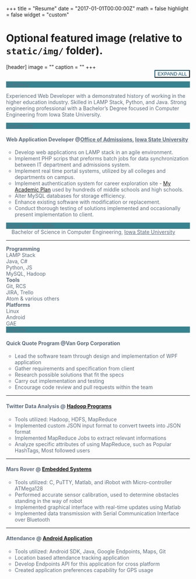 +++
title = "Resume"
date = "2017-01-01T00:00:00Z"
math = false
highlight = false
widget = "custom"

# Optional featured image (relative to `static/img/` folder).
[header]
image = ""
caption = ""
+++
<br/>
<button id="toggle" type="button" class="btn" style="float:right;background:transparent;border-color:#074a6a;color:#074a6a;">EXPAND ALL</button><br/>
<style>
.panel-primary, .list-group-item-heading, .small{
    color: #5D6D7E;
}
</style>
<div id="resume">
<div class="panel panel-primary">
  <div href="#summary" data-toggle="collapse" style="background-color: #37838F" class="panel-heading">Summary</div>
  <div class="panel-body collapse" id="summary">
  <p class="left-space">Experienced Web Developer with a demonstrated history of working in the higher education industry. Skilled in LAMP Stack, Python, and Java. Strong engineering professional with a Bachelor’s Degree focused in Computer Engineering from Iowa State University. </p>
  </div>
</div>

<div class="panel panel-primary">
  <div href="#professional_experience" data-toggle="collapse" style="background-color: #37838F" class="panel-heading">Experience</div>
  <div class="panel-body collapse" id="professional_experience">
      <h4 class="list-group-item-heading"> Web Application Developer <span class="small">@</span><a href="http://admissions.iastate.edu" target="_blank" class="small">Office of Admissions</a>, <a href="http://iastate.edu" target="_blank" class="small">Iowa State University</a> 
      </h4>
      <p class="list-group-item-text">
      <ul style="list-style-type:circle;">
          <li> Develop web applications on LAMP stack in an agile environment. </li>
          <li> Implement PHP scrips that preforms batch jobs for data synchronization between IT department and admissions system. </li>
          <li> Implement real time portal systems, utilized by all colleges and departments on campus. </li>
          <li> Implement authentication system for career exploration site - <a href="http://planyouradventure.net" target="_blank" class="text-muted">My Academic Plan</a> used by hundreds of middle schools and high schools. </li>
          <li> Alter MySQL databases for storage efficiency. </li>
          <li> Enhance existing software with modification or replacement. </li>
          <li> Conduct thorough testing of solutions implemented and occasionally present implementation to client. </li>
      </ul>
      </p>
  </div>
</div>

<div class="panel panel-primary">
  <div href="#education_and_skills" data-toggle="collapse" style="background-color: #37838F" class="panel-heading">Education and Skills</div>
  <div class="panel-body collapse" id="education_and_skills">
    <div style="padding-left:15px">
        <i class="fa fa-university" aria-hidden="true"></i> Bachelor of Science in Computer Engineering, <a href="http://ece.iastate.edu" target="_blank" class="small text-muted">Iowa State University</a>
    </div>
    <hr/>
    <div>
    <div class="col-md-4">
        <strong>Programming</strong>
        <ul style="list-style-type:none; display:inline">
            <li> <i class="fa fa-cloud" aria-hidden="true"></i> LAMP Stack </li>
            <li> <i class="fa fa-object-group" aria-hidden="true"></i> Java, C# </li>
            <li> <i class="fa fa-code" aria-hidden="true"></i> Python, JS </li>
            <li> <i class="fa fa-database" aria-hidden="true"></i> MySQL, Hadoop </li>
        </ul>
    </div>
    <div class="col-md-4">
        <strong>Tools</strong>
        <ul style="list-style-type:none; display:inline">
            <li> <i class="fa fa-code-fork" aria-hidden="true"></i> Git, RCS </li>
            <li> <i class="fa fa-clone" aria-hidden="true"></i> JIRA, Trello </li>
            <li> <i class="fa fa-file-code-o" aria-hidden="true"></i> Atom & various others </li>
        </ul>
    </div>
    <div class="col-md-4">
        <strong>Platforms</strong>
        <ul style="list-style-type:none; display:inline">
            <li> <i class="fa fa-linux" aria-hidden="true"></i> Linux </li>
            <li> <i class="fa fa-android" aria-hidden="true"></i> Android </li>
            <li> <i class="fa fa-microchip" aria-hidden="true"></i> GAE </li>
        </ul>
    </div>
    </div>
  </div>
</div>

<div class="panel panel-primary">
    <div href="#projects" data-toggle="collapse" style="background-color: #37838F" class="panel-heading">Projects</div>
    <div class="panel-body collapse" id="projects">
    <h4 class="list-group-item-heading"> Quick Quote Program <span class="small text-muted">@Van Gorp Corporation</span></h4> 
    <p class=list-group-item-text>
    <ul style="list-style-type:circle;">
        <li> Lead the software team through design and implementation of WPF application </li>
        <li> Gather requirements and specification from client </li>
        <li> Research possible solutions that fit the specs </li>
        <li> Carry out implementation and testing </li>
        <li> Encourage code review and pull requests within the team </li>
    </ul>
    </p>
    <hr/>
    <h4 class="list-group-item-heading"> Twitter Data Analysis <span class="small text-muted">@ <a href="https://github.com/shahrushabh/Hadoop" target="_blank" class="text-muted">Hadoop Programs</a></span> </h4>
    <p class=list-group-item-text>
    <ul style="list-style-type:circle;">
        <li> Tools utilized: Hadoop, HDFS, MapReduce  </li>
        <li> Implemented custom JSON input format to convert tweets into JSON format  </li>
        <li> Implemented MapReduce Jobs to extract relevant informations </li>
        <li> Analyze specific attributes of using MapReduce, such as Popular HashTags, Most followed users </li>
    </ul>
    </p>
    <hr/>
    <h4 class="list-group-item-heading"> Mars Rover <span class="small text-muted">@ <a href="https://github.com/shahrushabh/Embedded_Systems" target="_blank" class="text-muted">Embedded Systems</a></span> </h4>
    <p class=list-group-item-text>
    <ul style="list-style-type:circle;">
        <li> Tools utilized: C, PuTTY, Matlab, and iRobot with Micro-controller ATMega128 </li>
        <li> Performed accurate sensor calibration, used to determine obstacles standing in the way of robot  </li>
        <li> Implemented graphical interface with real-time updates using Matlab  </li>
        <li> Implemented data transmission with Serial Communication Interface over Bluetooth </li>
    </ul>
    </p>
    <hr/>
    <h4 class="list-group-item-heading"> Attendance <span class="small text-muted">@ <a href="https://github.com/shahrushabh/AndroidProjects" target="_blank" class="text-muted">Android Application</a></span> </h4>
    <p class=list-group-item-text>
    <ul style="list-style-type:circle;">
        <li> Tools utilized: Android SDK, Java, Google Endpoints, Maps, Git </li>
        <li> Location based attendance tracking application </li>
        <li> Develop Endpoints API for this application for cross platform </li>
        <li> Created application preferences capability for GPS usage </li>
    </ul>
    </p>
    </div>
</div>
</div>

<script>
    $(function(){
        $('a[href="/experience"]').parent().addClass("active");
        $('#summary').collapse('show');
        $('#toggle').click(function(){
            if($('#toggle').html() == 'COLLAPSE ALL'){
                $('#toggle').html('EXPAND ALL');
                $('.panel-body').each(function(){
                    $(this).collapse('hide');
                });
            }else{
                $('#toggle').html('COLLAPSE ALL');
                $('.panel-body').each(function(){
                    $(this).collapse('show');
                });
            }
        });
    });
</script>